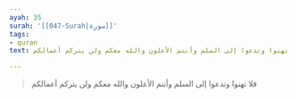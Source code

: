 ```yaml
---
ayah: 35
surah: '[[047-Surah|سورة]]'
tags:
- quran
text: فلا تهنوا وتدعوا إلى السلم وأنتم الأعلون والله معكم ولن يتركم أعمالكم

---
```

> فلا تهنوا وتدعوا إلى السلم وأنتم الأعلون والله معكم ولن يتركم أعمالكم
